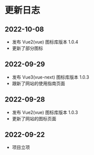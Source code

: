 # 更新日志

## 2022-10-08
- 发布 Vue2(vue) 图标库版本 1.0.4
- 更新了部分图标

## 2022-09-29
- 发布 Vue3(vue-next) 图标库版本 1.0.3
- 跟新了网站的使用指南页面

## 2022-09-28
- 发布 Vue2(vue) 图标库版本 1.0.3
- 更新了网站的图标页面

## 2022-09-22
- 项目立项